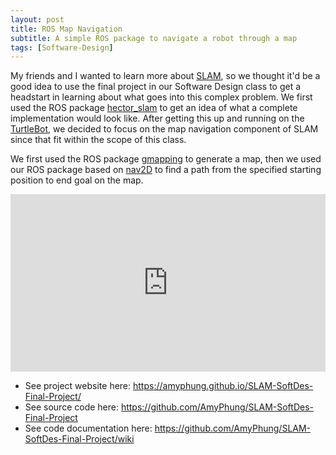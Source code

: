 ```yaml
---
layout: post
title: ROS Map Navigation
subtitle: A simple ROS package to navigate a robot through a map
tags: [Software-Design]
---
```


My friends and I wanted to learn more about [SLAM](https://en.wikipedia.org/wiki/Simultaneous_localization_and_mapping), so we thought it'd be a good idea to use the final project in our Software Design class to get a headstart in learning about what goes into this complex problem. We first used the ROS package [hector_slam](http://wiki.ros.org/hector_slam) to get an idea of what a complete implementation would look like. After getting this up and running on the [TurtleBot](https://www.turtlebot.com/), we decided to focus on the map navigation component of SLAM since that fit within the scope of this class.

We first used the ROS package [gmapping](http://wiki.ros.org/gmapping) to generate a map, then we used our ROS package based on [nav2D](http://wiki.ros.org/nav2d) to find a path from the specified starting position to end goal on the map.

<style>.embed-container { position: relative; padding-bottom: 56.25%; height: 0; overflow: hidden; max-width: 100%; } .embed-container iframe, .embed-container object, .embed-container embed { position: absolute; top: 0; left: 0; width: 100%; height: 100%; }</style><div class='embed-container'><iframe src='https://www.youtube.com/embed/Fnh2aS3DxgY' frameborder='0' allowfullscreen></iframe></div>

+ See project website here: https://amyphung.github.io/SLAM-SoftDes-Final-Project/
+ See source code here: https://github.com/AmyPhung/SLAM-SoftDes-Final-Project
+ See code documentation here: https://github.com/AmyPhung/SLAM-SoftDes-Final-Project/wiki
